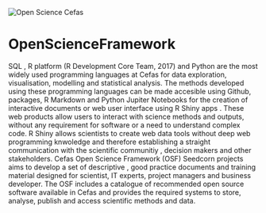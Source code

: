 ![Open Science Cefas](https://openscience.cefas.co.uk/www/openscience_cefas_logo3.png)

# OpenScienceFramework
SQL , R platform (R Development Core Team, 2017) and Python are the most widely used programming languages at Cefas for data exploration, visualisation, modelling and statistical analysis. The methods developed using these programming languages can be made accesible using Github, packages, R Markdown and Python Jupiter Notebooks for the creation of interactive documents or web user interface using R Shiny apps . These web products allow users to interact with science methods and outputs, without any requirement for software or a need to understand complex code. R Shiny allows scientists to create web data tools without deep web programming knwoledge and therefore establishing a straight communication with the scientific communitiy , decision makers and other stakeholders.  Cefas Open Science Framework (OSF) Seedcorn projects aims to develop a set of descriptive , good practice documents and training material designed for scientist, IT experts, project managers and business developer. The OSF includes a catalogue of recommended open source software available in Cefas and provides the required systems to store, analyse, publish and access scientific methods and data.
